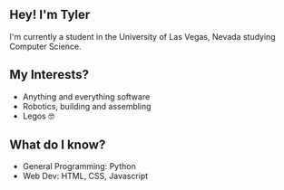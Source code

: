 Hey! I'm Tyler
-

I'm currently a student in the University of Las Vegas, Nevada studying Computer Science.

My Interests?
-
- Anything and everything software
- Robotics, building and assembling
- Legos 🤓

What do I know?
- 
- General Programming: Python
- Web Dev: HTML, CSS, Javascript
